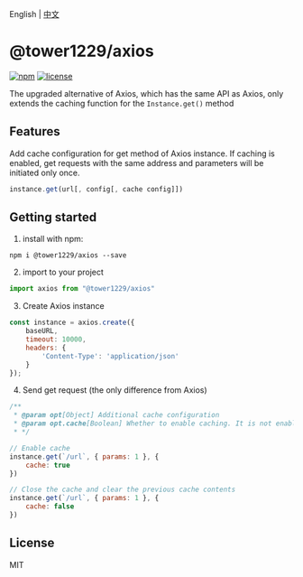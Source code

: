 English | [中文](README_CN.md)

# @tower1229/axios

[![npm](https://img.shields.io/npm/v/@tower1229/axios.svg)](https://www.npmjs.com/package/@tower1229/axios) [![license](https://img.shields.io/github/license/tower1229/axios-cache.svg)]()

The upgraded alternative of Axios, which has the same API as Axios, only extends the caching function for the `Instance.get()` method

## Features

Add cache configuration for get method of Axios instance. If caching is enabled, get requests with the same address and parameters will be initiated only once.

``` js
instance.get(url[, config[, cache config]])
```

## Getting started

1. install with npm:

```shell
npm i @tower1229/axios --save
```

2. import to your project

``` js
import axios from "@tower1229/axios"
```

3. Create Axios instance

``` js
const instance = axios.create({
    baseURL,
    timeout: 10000,
    headers: {
        'Content-Type': 'application/json'
    }
});
```

4. Send get request (the only difference from Axios)

``` js
/**
 * @param opt[Object] Additional cache configuration
 * @param opt.cache[Boolean] Whether to enable caching. It is not enabled by default
 * */ 

// Enable cache
instance.get(`/url`, { params: 1 }, {
    cache: true
})

// Close the cache and clear the previous cache contents
instance.get(`/url`, { params: 1 }, {
    cache: false
})
```

## License

MIT